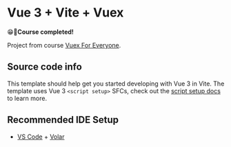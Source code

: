 # Vue 3 + Vite + Vuex

😁🎉**Course completed!**

Project from course [Vuex For Everyone](https://vueschool.io/courses/vuex-for-everyone).

## Source code info

This template should help get you started developing with Vue 3 in Vite. The template uses Vue 3 `<script setup>` SFCs, check out the [script setup docs](https://v3.vuejs.org/api/sfc-script-setup.html#sfc-script-setup) to learn more.

## Recommended IDE Setup

- [VS Code](https://code.visualstudio.com/) + [Volar](https://marketplace.visualstudio.com/items?itemName=Vue.volar)
